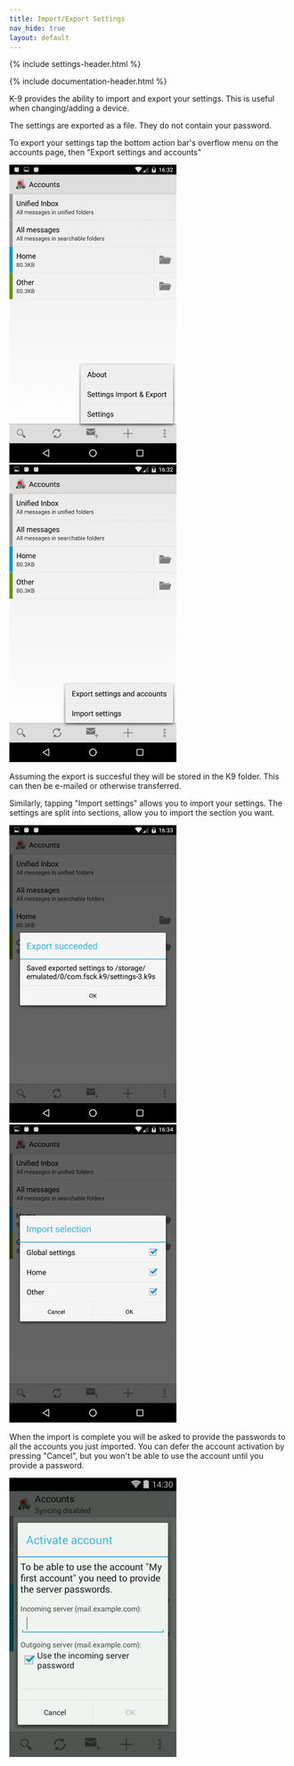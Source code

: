 ```yaml
---
title: Import/Export Settings 
nav_hide: true 
layout: default
---
```


{% include settings-header.html %}

{% include documentation-header.html %}

K-9 provides the ability to import and export your settings. This is useful when changing/adding a device.

The settings are exported as a file. They do not contain your password.

To export your settings tap the bottom action bar's overflow menu on the accounts page, then "Export settings and accounts"

<img src="/assets/img/accounts_menu.png" width="300" alt="Accounts Menu" /> 
<img src="/assets/img/settings_import_export_menu.png" width="300" alt="Import/Export Menu" />

Assuming the export is succesful they will be stored in the K9 folder. This can then be e-mailed or otherwise transferred.

Similarly, tapping "Import settings" allows you to import your settings. The settings are split into sections, allow you to import the section you want.

<img src="/assets/img/settings_export_success.png" width="300" alt="Export Success" /> 
<img src="/assets/img/settings_import_selection.png" width="300" alt="Import Selection" />

When the import is complete you will be asked to provide the passwords to all the accounts you just imported. You can defer the account activation by pressing "Cancel", but you won't be able to use the account until you provide a password.

<img src="/assets/img/settings_import_activate_account.png" width="300" alt="Import Selection" />

